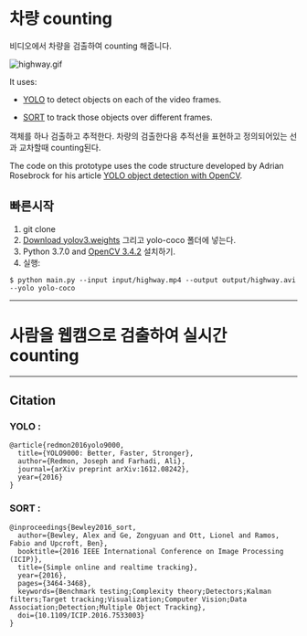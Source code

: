 # 차량 counting

비디오에서 차량을 검출하여 counting 해줍니다.

![highway.gif](highway.gif)

It uses:

* [YOLO](https://www.pyimagesearch.com/2018/11/12/yolo-object-detection-with-opencv) to detect objects on each of the video frames.

* [SORT](https://github.com/abewley/sort) to track those objects over different frames.

객체를 하나 검출하고 추적한다. 차량의 검출한다음 추적선을 표현하고 정의되어있는 선과 교차할때 counting된다. 

The code on this prototype uses the code structure developed by Adrian Rosebrock for his article [YOLO object detection with OpenCV](https://www.pyimagesearch.com/2018/11/12/yolo-object-detection-with-opencv).

## 빠른시작

1. git clone
2. [Download yolov3.weights](https://www.dropbox.com/s/99mm7olr1ohtjbq/yolov3.weights?dl=0) 그리고 yolo-coco 폴더에 넣는다.
3. Python 3.7.0 and [OpenCV 3.4.2](https://www.pyimagesearch.com/opencv-tutorials-resources-guides/) 설치하기.
4. 실행:
```
$ python main.py --input input/highway.mp4 --output output/highway.avi --yolo yolo-coco
```
---

# 사람을 웹캠으로 검출하여 실시간 counting 










---

## Citation

### YOLO :

    @article{redmon2016yolo9000,
      title={YOLO9000: Better, Faster, Stronger},
      author={Redmon, Joseph and Farhadi, Ali},
      journal={arXiv preprint arXiv:1612.08242},
      year={2016}
    }

### SORT :

    @inproceedings{Bewley2016_sort,
      author={Bewley, Alex and Ge, Zongyuan and Ott, Lionel and Ramos, Fabio and Upcroft, Ben},
      booktitle={2016 IEEE International Conference on Image Processing (ICIP)},
      title={Simple online and realtime tracking},
      year={2016},
      pages={3464-3468},
      keywords={Benchmark testing;Complexity theory;Detectors;Kalman filters;Target tracking;Visualization;Computer Vision;Data Association;Detection;Multiple Object Tracking},
      doi={10.1109/ICIP.2016.7533003}
    }
    

